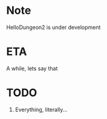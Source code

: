 
Note
========
HelloDungeon2 is under development

ETA
======
A while, lets say that

TODO
=========
1. Everything, literally...
